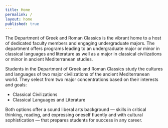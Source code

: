 ```yaml
---
title: Home
permalink: /
layout: home
published: true
---
```


The Department of Greek and Roman Classics is the vibrant home to a host of dedicated faculty members and engaging undergraduate majors. The department offers programs leading to an undergraduate major or minor in classical languages and literature as well as a major in classical civilizations or minor in ancient Mediterranean studies.

Students in the Department of Greek and Roman  Classics study the cultures and languages of two  major civilizations of the ancient Mediterranean world. They select from two major concentrations based on their interests and goals:

- Classical Civilizations 
- Classical Languages and Literature 

Both options offer a sound liberal arts background — skills in critical thinking, reading, and expressing oneself fluently and with cultural sophistication — that prepares students for success in any career.
